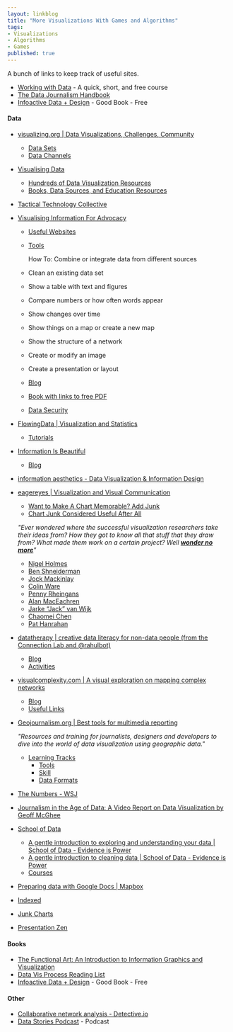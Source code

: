 ```yaml
---
layout: linkblog
title: "More Visualizations With Games and Algorithms"
tags:
- Visualizations
- Algorithms
- Games
published: true
---
```

A bunch of links to keep track of useful sites.

* [Working with Data](https://visualisingadvocacy.org/working-data) - A quick, short, and free course
* [The Data Journalism Handbook](http://datajournalismhandbook.org/)
* [Infoactive Data + Design](https://infoactive.co/) - Good Book - Free

#### Data
* [visualizing.org \| Data Visualizations, Challenges, Community](http://visualizing.org/)
    * [Data Sets](http://visualizing.org/data/browse)
    * [Data Channels](http://visualizing.org/data/channels)
* [Visualising Data](http://www.visualisingdata.com/)
    * [Hundreds of Data Visualization Resources](http://www.visualisingdata.com/index.php/resources/)
    * [Books, Data Sources, and Education Resources](http://www.visualisingdata.com/index.php/references/)
* [Tactical Technology Collective](https://tacticaltech.org/)
* [Visualising Information For Advocacy](https://visualisingadvocacy.org)
    * [Useful Websites](https://visualisingadvocacy.org/useful-websites)
    * [Tools](https://visualisingadvocacy.org/resources/visualisationtools)

        How To: Combine or integrate data from different sources
    * Clean an existing data set
    * Show a table with text and figures
    * Compare numbers or how often words appear
    * Show changes over time
    * Show things on a map or create a new map
    * Show the structure of a network
    * Create or modify an image
    * Create a presentation or layout
    * [Blog](https://visualisingadvocacy.org/blog)
    * [Book with links to free PDF](https://visualisingadvocacy.org/getbook)
    * [Data Security](https://visualisingadvocacy.org/data-security)
* [FlowingData \| Visualization and Statistics](http://flowingdata.com/)
    * [Tutorials](http://flowingdata.com/category/tutorials/)
* [Information Is Beautiful](http://www.informationisbeautiful.net/)
    * [Blog](http://www.informationisbeautiful.net/blog/)
* [information aesthetics - Data Visualization & Information Design](http://infosthetics.com/)
* [eagereyes \| Visualization and Visual Communication](https://eagereyes.org/)
    * [Want to Make A Chart Memorable? Add Junk](https://eagereyes.org/blog/2011/want-to-make-chart-memorable-add-junk)
    * [Chart Junk Considered Useful After All](https://eagereyes.org/criticism/chart-junk-considered-useful-after-all)

    *"Ever wondered where the successful visualization researchers take their
    ideas from? How they got to know all that stuff that they draw from? What
    made them work on a certain project? Well
    **[wonder no more](https://eagereyes.org/section/influences)**"*

    * [Nigel Holmes](https://eagereyes.org/influences/nigel-holmes#more-1836)
    * [Ben Shneiderman](https://eagereyes.org/influences/ben-shneiderman)
    * [Jock Mackinlay](https://eagereyes.org/influences/jock-mackinlay)
    * [Colin Ware](https://eagereyes.org/influences/colin-ware)
    * [Penny Rheingans](https://eagereyes.org/influences/penny-rheingans)
    * [Alan MacEachren](https://eagereyes.org/influences/alan-maceachren)
    * [Jarke “Jack” van Wijk](https://eagereyes.org/influences/jarke-van-wijk)
    * [Chaomei Chen](https://eagereyes.org/influences/chaomei-chen)
    * [Pat Hanrahan](https://eagereyes.org/influences/pat-hanrahan#more-306)

* [datatherapy \| creative data literacy for non-data people (from the Connection Lab and @rahulbot)](https://datatherapy.wordpress.com/)
    * [Blog](https://datatherapy.wordpress.com/blog/)
    * [Activities](https://datatherapy.wordpress.com/activities/)
* [visualcomplexity.com \| A visual exploration on mapping complex networks](http://www.visualcomplexity.com/vc/)
    * [Blog](http://www.visualcomplexity.com/vc/blog/)
    * [Useful Links](http://www.visualcomplexity.com/vc/links.cfm)

* [Geojournalism.org \| Best tools for multimedia reporting](http://geojournalism.org/)

    *"Resources and training for journalists, designers and developers to dive into the world of data visualization using geographic data."*

    * [Learning Tracks](http://geojournalism.org/tracks/)
        * [Tools](http://geojournalism.org/tracks/type/tools/)
        * [Skill](http://geojournalism.org/tracks/type/skill/)
        * [Data Formats](http://geojournalism.org/tracks/type/data-format/)
* [The Numbers - WSJ](http://blogs.wsj.com/numbers/)
* [Journalism in the Age of Data: A Video Report on Data Visualization by Geoff McGhee](http://datajournalism.stanford.edu/)
* [School of Data](http://schoolofdata.org/)
    * [A gentle introduction to exploring and understanding your data \| School of Data - Evidence is Power](http://schoolofdata.org/handbook/courses/gentle-introduction-exploring-and-understanding-data/)
    * [A gentle introduction to cleaning data \| School of Data - Evidence is Power](http://schoolofdata.org/handbook/courses/data-cleaning/)
    * [Courses](http://schoolofdata.org/courses/)

* [Preparing data with Google Docs \| Mapbox](https://www.mapbox.com/tilemill/docs/guides/google-docs/)
* [Indexed](http://thisisindexed.com/)
* [Junk Charts](http://junkcharts.typepad.com/junk_charts/)
* [Presentation Zen](http://www.presentationzen.com/)

#### Books
* [The Functional Art: An Introduction to Information Graphics and Visualization](http://www.thefunctionalart.com/)
* [Data Vis Process Reading List](https://github.com/alignedleft/data-vis-process/blob/master/Data%20Vis%20Process%20Reading%20List.pdf)
* [Infoactive Data + Design](https://infoactive.co/) - Good Book - Free

#### Other
* [Collaborative network analysis - Detective.io](https://www.detective.io)
* [Data Stories Podcast](http://datastori.es/) - Podcast

